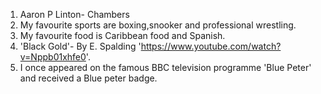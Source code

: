 
   1. Aaron P Linton- Chambers
   2. My favourite sports are boxing,snooker and professional wrestling. 
   3. My favourite food is Caribbean food and Spanish.
   4. 'Black Gold'- By E. Spalding 'https://www.youtube.com/watch?v=Nppb01xhfe0'.
   5. I once appeared on the famous BBC television programme 'Blue Peter' and received a Blue peter badge.
